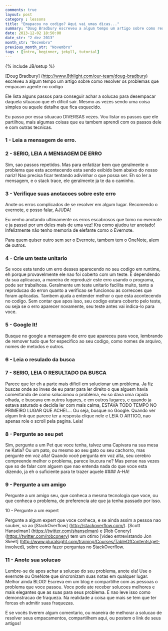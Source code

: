 ```yaml
---
comments: true
layout: post
category : lessons
title: "Emapacou no codigo? Aqui vai umas dicas..."
summary: "Doug Bradbury escreveu a algum tempo um artigo sobre como resolver os problemas que empacam agente no codigo.."
date: 2013-12-02 18:50:00
date_str: "2 dez 2013"
month_str: "Dezembro"
previous_month_str: "Novembro"
tags : [intro, beginner, jekyll, tutorial]
---
```

{% include JB/setup %}

[Doug Bradbury] (http://www.8thlight.com/our-team/doug-bradbury) escreveu a algum tempo um artigo sobre como resolver os problemas que empacam agente no codigo

Ele lista alguns passos para conseguir achar a solucao para desempacar daquela situacao que eh dificil sair. Mesmo as vezes sendo uma coisa simples ou aquele detalhe que fica esquecido.

Eu passo por essa situacao DIVERSAS vezes. Vou listar os passos que ele partilhou, mais algumas coisas que eu tambem aprendi com os passos dele e com outras tecnicas.


### 1 - Leia a mensagem de erro.


### 2 - SERIO, LEIA A MENSAGEM DE ERRO


Sim, sao passos repetidos. Mas para enfatizar bem que geralmente o problema que esta acontecendo esta sendo exibido bem abaixo do nosso nariz! Nao precisa ficar tentando adivinhar o que possa ser. Eh so ler a mensagem, e o stack trace, ele geralmente ja te da o caminho.


### 3 - Verifique suas anotacoes sobre este erro


Anote os erros complicados de se resolver em algum lugar. Recomendo o evernote, e posso falar, AJUDA!

Eu venho anotando ultimamente os erros escabrosos que tomo no evernote e ja passei por um deles mais de uma vez! Kra como ajudou ter anotado! Infelizmente não tenho memoria de elefante como o Evernote.

Para quem quiser outro sem ser o Evernote, tambem tem o OneNote, alem de outros.


### 4 - Crie um teste unitario


Se voce esta tendo um erro desses aparecendo no seu codigo em runtime, eh porque provavelmente ele nao foi coberto com um teste. E dependendo da sua aplicacao, a maneira de reproduzir este erro usando o programa, pode ser trabalhosa. Geralmente um teste unitario facilita muito, tanto a reproducao do erron quanto a verificao se funcionou as correcoes que foram aplicadas. Tambem ajuda a entender melhor o que esta acontecendo no codigo. Sem contar que apos isso, seu codigo estara coberto pelo teste, ou seja se o erro aparecer novamente, seu teste antes vai indica-lo para voce.


### 5 - Google It!


Busque no google a mensagem de erro que apareceu para voce, lembrando de remover tudo que for especifico ao seu codigo, como nomes de arquivo, nomes de metodos e outros.


### 6 - Leia o resulado da busca


### 7 - SERIO, LEIA O RESULTADO DA BUSCA


Parece que ler eh a parte mais dificil em solucionar um problema. Ja fiz buscas onde ao inves de eu parar para ler direito o que alguem havia comentando de como solucionou o problema, eu so dava uma rapida olhada, e buscava em outros lugares, e em outros lugares, e quando ja estava saturado e decidia ler com mais calma, ESTAVA TODO TEMPO NO PRIMEIRO LUGAR QUE ACHEI.... Ou seja, busque no Google. Quando ver algum link que parece ter a resposta clique nele e LEIA O ARTIGO, nao apenas role o scroll pela pagina. Leia!


### 8 - Pergunte ao seu pet


Sim, pergunte a um Pet que voce tenha, talvez uma Capivara na sua mesa ne Katia? Ou um pato, ou mesmo ao seu gato ou seu cachorro, mas pergunte em voz alta! Quando você pergunta em voz alta, seu cerebro compreende melhor o problema, parece loucura ne? Mas pense nas vezes que so de falar com alguem que nao entenda nada do que voce esta dizendo, ja eh o suficiente para te trazer aquele #### A-HA!


### 9 - Pergunte a um amigo


Pergunte a um amigo seu, que conheca a mesma tecnologia que voce, ou que conheca o problema, de preferencia ate que ja tenha passado por isso.


10 - Pergunte a um expert

Pergunte a algum expert que voce conheca, e se ainda assim a pessoa nao souber, va ao [StackOverflow] (http://stackoverflow.com/). [Scott Hanselman] (https://twitter.com/shanselman) e [Rob Conery] (https://twitter.com/robconery) tem um otimo [video entrevistando Jon Skeet] (http://www.pluralsight.com/training/Courses/TableOfContents/get-involved), sobre como fazer perguntas no StackOverflow.


### 11 - Anote sua solucao


Lembre-se de apos achar a solucao do seu problema, anote ela! Use o evernote ou OneNote que sincronizam suas notas em qualquer lugar. Melhor ainda BLOG! Escreva em um blog e compartilhe com as pessoas o problema que voce passou. Voce pode ate receber solucoes melhores e mais elegantes que as suas para seus problema. E nao leve isso como demonstracao de fraqueza. Na realidade a coisa que mais se tem que ter forcas eh admitir suas fraquezas.

E se vocês tiverem algum comentario, ou maneira de melhorar a solucao de resolver seus empacamentos, compartilhem aqui, ou postem o link de seus artigos!
